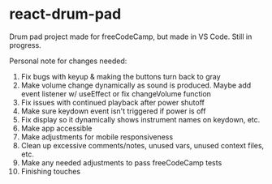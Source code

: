 # react-drum-pad
Drum pad project made for freeCodeCamp, but made in VS Code. Still in progress.

Personal note for changes needed:
1. Fix bugs with keyup & making the buttons turn back to gray
2. Make volume change dynamically as sound is produced. Maybe add event listener w/ useEffect or fix changeVolume function
3. Fix issues with continued playback after power shutoff
4. Make sure keydown event isn't triggered if power is off
5. Fix display so it dynamically shows instrument names on keydown, etc.
6. Make app accessible
7. Make adjustments for mobile responsiveness
8. Clean up excessive comments/notes, unused vars, unused context files, etc.
9. Make any needed adjustments to pass freeCodeCamp tests
10. Finishing touches

